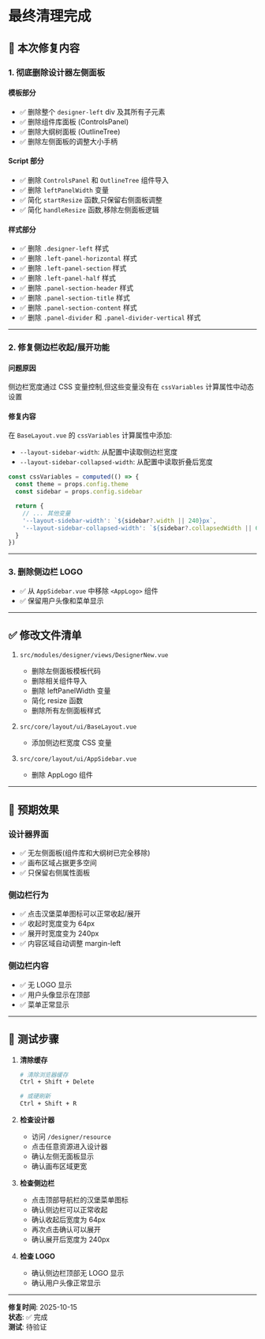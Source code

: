 # 最终清理完成

## 🎯 本次修复内容

### 1. 彻底删除设计器左侧面板

#### 模板部分

- ✅ 删除整个 `designer-left` div 及其所有子元素
- ✅ 删除组件库面板 (ControlsPanel)
- ✅ 删除大纲树面板 (OutlineTree)
- ✅ 删除左侧面板的调整大小手柄

#### Script 部分

- ✅ 删除 `ControlsPanel` 和 `OutlineTree` 组件导入
- ✅ 删除 `leftPanelWidth` 变量
- ✅ 简化 `startResize` 函数,只保留右侧面板调整
- ✅ 简化 `handleResize` 函数,移除左侧面板逻辑

#### 样式部分

- ✅ 删除 `.designer-left` 样式
- ✅ 删除 `.left-panel-horizontal` 样式
- ✅ 删除 `.left-panel-section` 样式
- ✅ 删除 `.left-panel-half` 样式
- ✅ 删除 `.panel-section-header` 样式
- ✅ 删除 `.panel-section-title` 样式
- ✅ 删除 `.panel-section-content` 样式
- ✅ 删除 `.panel-divider` 和 `.panel-divider-vertical` 样式

---

### 2. 修复侧边栏收起/展开功能

#### 问题原因

侧边栏宽度通过 CSS 变量控制,但这些变量没有在 `cssVariables` 计算属性中动态设置

#### 修复内容

在 `BaseLayout.vue` 的 `cssVariables` 计算属性中添加:

- `--layout-sidebar-width`: 从配置中读取侧边栏宽度
- `--layout-sidebar-collapsed-width`: 从配置中读取折叠后宽度

```typescript
const cssVariables = computed(() => {
  const theme = props.config.theme
  const sidebar = props.config.sidebar

  return {
    // ... 其他变量
    '--layout-sidebar-width': `${sidebar?.width || 240}px`,
    '--layout-sidebar-collapsed-width': `${sidebar?.collapsedWidth || 64}px`,
  }
})
```

---

### 3. 删除侧边栏 LOGO

- ✅ 从 `AppSidebar.vue` 中移除 `<AppLogo>` 组件
- ✅ 保留用户头像和菜单显示

---

## ✅ 修改文件清单

1. `src/modules/designer/views/DesignerNew.vue`

   - 删除左侧面板模板代码
   - 删除相关组件导入
   - 删除 leftPanelWidth 变量
   - 简化 resize 函数
   - 删除所有左侧面板样式

2. `src/core/layout/ui/BaseLayout.vue`

   - 添加侧边栏宽度 CSS 变量

3. `src/core/layout/ui/AppSidebar.vue`
   - 删除 AppLogo 组件

---

## 🎨 预期效果

### 设计器界面

- ✅ 无左侧面板(组件库和大纲树已完全移除)
- ✅ 画布区域占据更多空间
- ✅ 只保留右侧属性面板

### 侧边栏行为

- ✅ 点击汉堡菜单图标可以正常收起/展开
- ✅ 收起时宽度变为 64px
- ✅ 展开时宽度变为 240px
- ✅ 内容区域自动调整 margin-left

### 侧边栏内容

- ✅ 无 LOGO 显示
- ✅ 用户头像显示在顶部
- ✅ 菜单正常显示

---

## 🧪 测试步骤

1. **清除缓存**

   ```bash
   # 清除浏览器缓存
   Ctrl + Shift + Delete

   # 或硬刷新
   Ctrl + Shift + R
   ```

2. **检查设计器**

   - 访问 `/designer/resource`
   - 点击任意资源进入设计器
   - 确认左侧无面板显示
   - 确认画布区域更宽

3. **检查侧边栏**

   - 点击顶部导航栏的汉堡菜单图标
   - 确认侧边栏可以正常收起
   - 确认收起后宽度为 64px
   - 再次点击确认可以展开
   - 确认展开后宽度为 240px

4. **检查 LOGO**
   - 确认侧边栏顶部无 LOGO 显示
   - 确认用户头像正常显示

---

**修复时间**: 2025-10-15  
**状态**: ✅ 完成  
**测试**: 待验证
